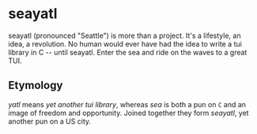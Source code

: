 # seayatl

seayatl (pronounced "Seattle") is more than a project. It's a lifestyle, an idea, a revolution. No human would ever have had the idea to write a tui library in C -- until seayatl. Enter the sea and ride on the waves to a great TUI.

## Etymology
_yatl_ means _yet another tui library_, whereas _sea_ is both a pun on `C` and an image of freedom and opportunity. Joined together they form _seayatl_, yet another pun on a US city.